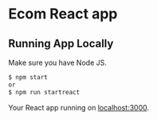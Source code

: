 # Ecom React app

## Running App Locally

Make sure you have Node JS.

```sh
$ npm start
or
$ npm run startreact
```

Your React app running on [localhost:3000](http://localhost:3000/).